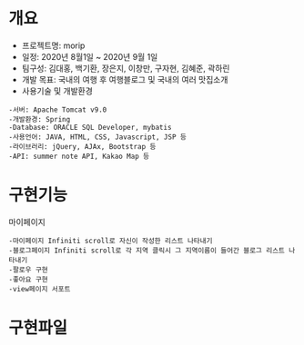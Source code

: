 # 개요
+ 프로젝트명: morip
+ 일정: 2020년 8월1일 ~ 2020년 9월 1일
+ 팀구성: 김대홍, 백기환, 장은지, 이창만, 구자현, 김혜준, 곽하린
+ 개발 목표: 국내의 여행 후 여행블로그 및 국내의 여러 맛집소개
+ 사용기술 및 개발환경
```
-서버: Apache Tomcat v9.0
-개발환경: Spring
-Database: ORACLE SQL Developer, mybatis
-사용언어: JAVA, HTML, CSS, Javascript, JSP 등
-라이브러리: jQuery, AJAx, Bootstrap 등
-API: summer note API, Kakao Map 등
```

# 구현기능
마이페이지
```
-마이페이지 Infiniti scroll로 자신이 작성한 리스트 나타내기
-블로그페이지 Infiniti scroll로 각 지역 클릭시 그 지역이름이 들어간 블로그 리스트 나타내기
-팔로우 구현
-좋아요 구현
-view페이지 서포트
```

# 구현파일
```

```
